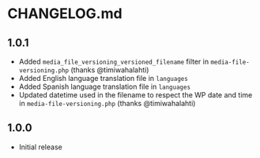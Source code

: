 # CHANGELOG.md

## 1.0.1

*   Added `media_file_versioning_versioned_filename` filter in `media-file-versioning.php` (thanks @timiwahalahti)
*   Added English language translation file in `languages`
*   Added Spanish language translation file in `languages`
*   Updated datetime used in the filename to respect the WP date and time in `media-file-versioning.php` (thanks @timiwahalahti)

## 1.0.0

*   Initial release